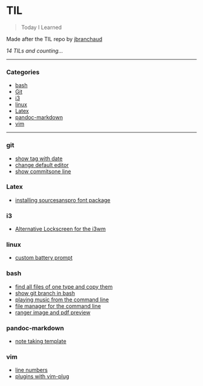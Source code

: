 # TIL

> Today I Learned

Made after the TIL repo by [jbranchaud](https://github.com/jbranchaud/til)

_14 TILs and counting..._

---

### Categories
* [bash](#bash)
* [Git](#git)
* [i3](#i3)
* [linux](#linux)
* [Latex](#Latex)
* [pandoc-markdown](#pandoc-markdown)
* [vim](#vim)

---

### git

- [show tag with date](git/show_tag_with_date.md)
- [change default editor](git/change_default_editor.md)
- [show commitsone line](git/show_commits_one_line.md)


### Latex

- [installing sourcesanspro font package](latex/installing_sourcesanspro_font_package.md)

### i3

- [Alternative Lockscreen for the i3wm](i3/alternative_lockscreen_betterlockscreen.md)


### linux 

- [custom battery prompt](linux/custom_battery_prompt.md)

### bash

- [find all files of one type and copy them](bash/find_all_file_of_type_and_copy.md)
- [show git branch in bash](bash/show_git_branch_in_bash.md)
- [playing music from the command line](bash/playing_music_from_command_line.md)
- [file manager for the command line](bash/file_manager_for_the_command_line.md)
- [ranger image and pdf preview](bash/ranger_image_and_pdf_preview.md)

### pandoc-markdown 

- [note taking template](pandoc-markdown/note_taking_template.md)

### vim 
- [line numbers](vim/line_numbers.md)
- [plugins with vim-plug](vim/plugins_with_vim-plug.md)
